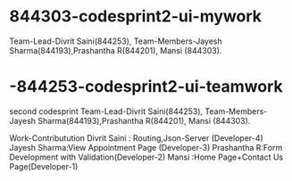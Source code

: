 # 844303-codesprint2-ui-mywork
Team-Lead-Divrit Saini(844253),
Team-Members-Jayesh Sharma(844193),Prashantha R(844201), Mansi (844303).



# -844253-codesprint2-ui-teamwork
second codesprint
Team-Lead-Divrit Saini(844253),
Team-Members-Jayesh Sharma(844193),Prashantha R(844201), Mansi (844303).

Work-Contributution
Divrit Saini : Routing,Json-Server (Developer-4)
Jayesh Sharma:View Appointment Page (Developer-3)
Prashantha R:Form Development with Validation(Developer-2)
Mansi :Home Page+Contact Us Page(Developer-1)
